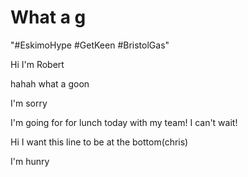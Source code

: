 # What a g

"#EskimoHype #GetKeen #BristolGas"

Hi I'm Robert

hahah what a goon

I'm sorry

I'm going for for lunch today with my team! I can't wait!

Hi I want this line to be at the bottom(chris)

I'm hunry

